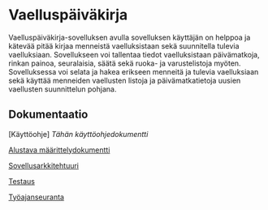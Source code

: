 
# Vaelluspäiväkirja

Vaelluspäiväkirja-sovelluksen avulla sovelluksen käyttäjän on helppoa ja kätevää pitää kirjaa menneistä vaelluksistaan sekä suunnitella tulevia vaelluksiaan. Sovellukseen voi tallentaa tiedot vaelluksistaan päivämatkoja, rinkan painoa, seuralaisia, säätä sekä ruoka- ja varustelistoja myöten. Sovelluksessa voi selata ja hakea erikseen menneitä ja tulevia vaelluksiaan sekä käyttää menneiden vaellusten listoja ja päivämatkatietoja uusien vaellusten suunnittelun pohjana.

## Dokumentaatio

[Käyttöohje]
_Tähän käyttöohjedokumentti_

[Alustava määrittelydokumentti](dokumentointi/alustava_maarittelydokumentti.md)

[Sovellusarkkitehtuuri](dokumentointi/sovellusarkkitehtuuri.md)

[Testaus](dokumentointi/testaus.md)

[Työajanseuranta](tyoajanseuranta.md)





